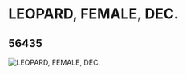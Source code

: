 # LEOPARD, FEMALE, DEC.
## 56435
![LEOPARD, FEMALE, DEC.](https://lc-www-live-s.legocdn.com/media/bricks/5/2/4294936.jpg)